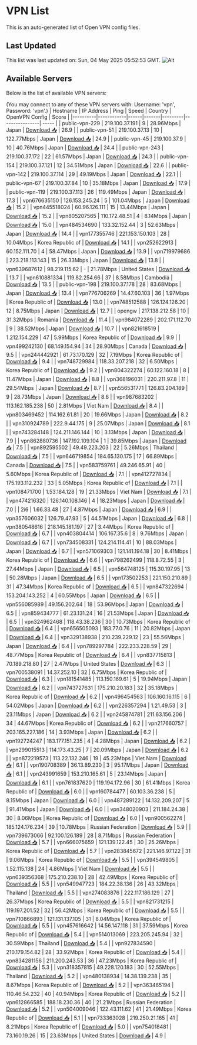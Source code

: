 # VPN List

This is an auto-generated list of Open VPN config files.

## Last Updated

This list was last updated on: Sun, 04 May 2025 05:52:53 GMT.
![Alt](https://repobeats.axiom.co/api/embed/186b98318ef1479477931607c1ad7d823f12451f.svg "Repobeats analytics image")

## Available Servers

Below is the list of available VPN servers:

(You may connect to any of these VPN servers with: Username: 'vpn', Password: 'vpn'.)
| Hostname | IP Address | Ping | Speed | Country | OpenVPN Config | Score |
|----------|------------|------|-------|---------|----------------| ----- |
| public-vpn-229 | 219.100.37.191 | 9 | 28.96Mbps | Japan | [Download 📥](./configs/server_0_JP.ovpn) | 26.9 |
| public-vpn-51 | 219.100.37.13 | 10 | 122.77Mbps | Japan | [Download 📥](./configs/server_1_JP.ovpn) | 24.9 |
| public-vpn-45 | 219.100.37.9 | 10 | 40.76Mbps | Japan | [Download 📥](./configs/server_2_JP.ovpn) | 24.4 |
| public-vpn-243 | 219.100.37.172 | 22 | 61.57Mbps | Japan | [Download 📥](./configs/server_3_JP.ovpn) | 24.3 |
| public-vpn-154 | 219.100.37.121 | 12 | 34.51Mbps | Japan | [Download 📥](./configs/server_4_JP.ovpn) | 22.6 |
| public-vpn-142 | 219.100.37.114 | 29 | 49.19Mbps | Japan | [Download 📥](./configs/server_5_JP.ovpn) | 22.1 |
| public-vpn-67 | 219.100.37.84 | 10 | 35.18Mbps | Japan | [Download 📥](./configs/server_6_JP.ovpn) | 17.9 |
| public-vpn-119 | 219.100.37.113 | 26 | 119.49Mbps | Japan | [Download 📥](./configs/server_7_JP.ovpn) | 17.3 |
| vpn676635150 | 126.153.245.24 | 5 | 101.04Mbps | Japan | [Download 📥](./configs/server_8_JP.ovpn) | 15.2 |
| vpn445518024 | 60.96.126.111 | 15 | 13.44Mbps | Japan | [Download 📥](./configs/server_9_JP.ovpn) | 15.2 |
| vpn805207565 | 110.172.48.51 | 4 | 8.14Mbps | Japan | [Download 📥](./configs/server_10_JP.ovpn) | 15.0 |
| vpn484534690 | 133.32.152.44 | 3 | 52.63Mbps | Japan | [Download 📥](./configs/server_11_JP.ovpn) | 14.4 |
| vpn177355746 | 221.153.150.103 | 28 | 10.04Mbps | Korea Republic of | [Download 📥](./configs/server_12_KR.ovpn) | 14.1 |
| vpn252622913 | 60.152.111.70 | 4 | 58.47Mbps | Japan | [Download 📥](./configs/server_13_JP.ovpn) | 13.9 |
| vpn719979686 | 223.218.113.143 | 15 | 26.33Mbps | Japan | [Download 📥](./configs/server_14_JP.ovpn) | 13.8 |
| vpn639687612 | 98.219.115.62 | - | 21.78Mbps | United States | [Download 📥](./configs/server_15_US.ovpn) | 13.7 |
| vpn610881334 | 119.82.254.66 | 37 | 8.58Mbps | Cambodia | [Download 📥](./configs/server_16_KH.ovpn) | 13.5 |
| public-vpn-198 | 219.100.37.178 | 28 | 83.68Mbps | Japan | [Download 📥](./configs/server_17_JP.ovpn) | 13.4 |
| vpn776706269 | 14.47.60.103 | 36 | 1.97Mbps | Korea Republic of | [Download 📥](./configs/server_18_KR.ovpn) | 13.0 |
| vpn748512588 | 126.124.126.20 | 12 | 8.75Mbps | Japan | [Download 📥](./configs/server_19_JP.ovpn) | 12.7 |
| opengw | 217.138.212.58 | 10 | 31.32Mbps | Romania | [Download 📥](./configs/server_20_RO.ovpn) | 11.4 |
| vpn984072289 | 202.171.112.70 | 9 | 38.52Mbps | Japan | [Download 📥](./configs/server_21_JP.ovpn) | 10.7 |
| vpn821618519 | 1.212.154.229 | 47 | 5.99Mbps | Korea Republic of | [Download 📥](./configs/server_22_KR.ovpn) | 9.9 |
| vpn499242130 | 68.149.154.94 | 34 | 28.90Mbps | Canada | [Download 📥](./configs/server_23_CA.ovpn) | 9.5 |
| vpn244442921 | 61.73.170.129 | 32 | 7.19Mbps | Korea Republic of | [Download 📥](./configs/server_24_KR.ovpn) | 9.4 |
| vpn748729984 | 118.33.207.218 | 32 | 6.50Mbps | Korea Republic of | [Download 📥](./configs/server_25_KR.ovpn) | 9.2 |
| vpn804322274 | 60.122.160.18 | 8 | 11.47Mbps | Japan | [Download 📥](./configs/server_26_JP.ovpn) | 8.8 |
| vpn368196031 | 220.211.97.8 | 11 | 29.54Mbps | Japan | [Download 📥](./configs/server_27_JP.ovpn) | 8.7 |
| vpn556531771 | 126.83.204.189 | 9 | 28.73Mbps | Japan | [Download 📥](./configs/server_28_JP.ovpn) | 8.6 |
| vpn987683202 | 113.162.185.238 | 50 | 2.81Mbps | Viet Nam | [Download 📥](./configs/server_29_VN.ovpn) | 8.4 |
| vpn803469452 | 114.162.61.81 | 20 | 19.66Mbps | Japan | [Download 📥](./configs/server_30_JP.ovpn) | 8.2 |
| vpn310924789 | 222.9.44.175 | 9 | 25.07Mbps | Japan | [Download 📥](./configs/server_31_JP.ovpn) | 8.1 |
| vpn743284148 | 124.211.146.144 | 10 | 3.13Mbps | Japan | [Download 📥](./configs/server_32_JP.ovpn) | 7.9 |
| vpn862880736 | 147.192.109.104 | 1 | 39.85Mbps | Japan | [Download 📥](./configs/server_33_JP.ovpn) | 7.5 |
| vpn892595502 | 49.49.223.203 | 22 | 5.26Mbps | Thailand | [Download 📥](./configs/server_34_TH.ovpn) | 7.5 |
| vpn646719854 | 184.65.130.175 | 17 | 66.89Mbps | Canada | [Download 📥](./configs/server_35_CA.ovpn) | 7.5 |
| vpn583759761 | 49.246.65.91 | 40 | 5.60Mbps | Korea Republic of | [Download 📥](./configs/server_36_KR.ovpn) | 7.1 |
| vpn412727834 | 175.193.112.232 | 33 | 5.05Mbps | Korea Republic of | [Download 📥](./configs/server_37_KR.ovpn) | 7.1 |
| vpn108471700 | 1.53.184.128 | 19 | 21.33Mbps | Viet Nam | [Download 📥](./configs/server_38_VN.ovpn) | 7.1 |
| vpn474216320 | 126.140.108.146 | 4 | 18.23Mbps | Japan | [Download 📥](./configs/server_39_JP.ovpn) | 7.0 |
| 2i6 | 1.66.33.48 | 27 | 4.87Mbps | Japan | [Download 📥](./configs/server_40_JP.ovpn) | 6.9 |
| vpn357606032 | 126.79.47.93 | 5 | 44.51Mbps | Japan | [Download 📥](./configs/server_41_JP.ovpn) | 6.8 |
| vpn380548616 | 218.145.181.197 | 27 | 3.44Mbps | Korea Republic of | [Download 📥](./configs/server_42_KR.ovpn) | 6.7 |
| vpn403804414 | 106.167.35.6 | 8 | 9.76Mbps | Japan | [Download 📥](./configs/server_43_JP.ovpn) | 6.7 |
| vpn734508331 | 124.214.114.41 | 10 | 88.03Mbps | Japan | [Download 📥](./configs/server_44_JP.ovpn) | 6.7 |
| vpn571069303 | 121.141.194.18 | 30 | 8.41Mbps | Korea Republic of | [Download 📥](./configs/server_45_KR.ovpn) | 6.6 |
| vpn798262499 | 118.8.72.55 | 3 | 27.44Mbps | Japan | [Download 📥](./configs/server_46_JP.ovpn) | 6.5 |
| vpn564748125 | 115.30.197.95 | 13 | 50.28Mbps | Japan | [Download 📥](./configs/server_47_JP.ovpn) | 6.5 |
| vpn173502253 | 221.150.210.89 | 31 | 47.34Mbps | Korea Republic of | [Download 📥](./configs/server_48_KR.ovpn) | 6.5 |
| vpn847322694 | 153.204.143.252 | 4 | 60.55Mbps | Japan | [Download 📥](./configs/server_49_JP.ovpn) | 6.5 |
| vpn556085989 | 49.156.202.64 | 18 | 53.96Mbps | Japan | [Download 📥](./configs/server_50_JP.ovpn) | 6.5 |
| vpn859434777 | 61.23.131.24 | 16 | 21.53Mbps | Japan | [Download 📥](./configs/server_51_JP.ovpn) | 6.5 |
| vpn324962468 | 118.43.38.236 | 30 | 10.73Mbps | Korea Republic of | [Download 📥](./configs/server_52_KR.ovpn) | 6.4 |
| vpn656505093 | 183.77.0.76 | 11 | 20.82Mbps | Japan | [Download 📥](./configs/server_53_JP.ovpn) | 6.4 |
| vpn329138938 | 210.239.229.12 | 23 | 55.56Mbps | Japan | [Download 📥](./configs/server_54_JP.ovpn) | 6.4 |
| vpn789297784 | 222.233.228.59 | 29 | 48.77Mbps | Korea Republic of | [Download 📥](./configs/server_55_KR.ovpn) | 6.4 |
| vpn837715813 | 70.189.218.80 | 27 | 2.47Mbps | United States | [Download 📥](./configs/server_56_US.ovpn) | 6.3 |
| vpn700538091 | 14.37.252.10 | 32 | 6.75Mbps | Korea Republic of | [Download 📥](./configs/server_57_KR.ovpn) | 6.3 |
| vpn181541485 | 113.150.169.61 | 5 | 19.94Mbps | Japan | [Download 📥](./configs/server_58_JP.ovpn) | 6.2 |
| vpn743727631 | 175.210.20.183 | 32 | 35.18Mbps | Korea Republic of | [Download 📥](./configs/server_59_KR.ovpn) | 6.2 |
| vpn496454563 | 106.160.16.115 | 6 | 54.02Mbps | Japan | [Download 📥](./configs/server_60_JP.ovpn) | 6.2 |
| vpn226357294 | 1.21.49.53 | 3 | 23.11Mbps | Japan | [Download 📥](./configs/server_61_JP.ovpn) | 6.2 |
| vpn245874781 | 211.63.156.206 | 34 | 44.67Mbps | Korea Republic of | [Download 📥](./configs/server_62_KR.ovpn) | 6.2 |
| vpn217660757 | 203.165.227.186 | 14 | 3.93Mbps | Japan | [Download 📥](./configs/server_63_JP.ovpn) | 6.2 |
| vpn192724247 | 183.177.151.235 | 4 | 4.28Mbps | Japan | [Download 📥](./configs/server_64_JP.ovpn) | 6.2 |
| vpn299015513 | 114.173.43.25 | 7 | 20.09Mbps | Japan | [Download 📥](./configs/server_65_JP.ovpn) | 6.2 |
| vpn872219573 | 113.22.132.246 | 19 | 45.23Mbps | Viet Nam | [Download 📥](./configs/server_66_VN.ovpn) | 6.1 |
| vpn190708389 | 36.13.89.230 | 3 | 95.17Mbps | Japan | [Download 📥](./configs/server_67_JP.ovpn) | 6.1 |
| vpn243991659 | 153.210.165.61 | 5 | 23.14Mbps | Japan | [Download 📥](./configs/server_68_JP.ovpn) | 6.1 |
| vpn761837620 | 119.194.172.96 | 30 | 61.41Mbps | Korea Republic of | [Download 📥](./configs/server_69_KR.ovpn) | 6.0 |
| vpn160784477 | 60.103.36.238 | 5 | 8.15Mbps | Japan | [Download 📥](./configs/server_70_JP.ovpn) | 6.0 |
| vpn487289122 | 14.132.209.207 | 5 | 91.41Mbps | Japan | [Download 📥](./configs/server_71_JP.ovpn) | 6.0 |
| vpn348020903 | 211.184.24.38 | 30 | 8.06Mbps | Korea Republic of | [Download 📥](./configs/server_72_KR.ovpn) | 6.0 |
| vpn900562274 | 185.124.176.234 | 39 | 10.78Mbps | Russian Federation | [Download 📥](./configs/server_73_RU.ovpn) | 5.9 |
| vpn739673066 | 92.100.126.189 | 28 | 8.71Mbps | Russian Federation | [Download 📥](./configs/server_74_RU.ovpn) | 5.7 |
| vpn666075659 | 121.139.122.45 | 30 | 25.26Mbps | Korea Republic of | [Download 📥](./configs/server_75_KR.ovpn) | 5.7 |
| vpn283845672 | 221.146.97.122 | 31 | 9.06Mbps | Korea Republic of | [Download 📥](./configs/server_76_KR.ovpn) | 5.5 |
| vpn394549805 | 1.52.115.138 | 24 | 4.86Mbps | Viet Nam | [Download 📥](./configs/server_77_VN.ovpn) | 5.5 |
| vpn639356368 | 175.210.238.10 | 28 | 42.49Mbps | Korea Republic of | [Download 📥](./configs/server_78_KR.ovpn) | 5.5 |
| vpn549947723 | 184.22.38.136 | 26 | 43.32Mbps | Thailand | [Download 📥](./configs/server_79_TH.ovpn) | 5.5 |
| vpn274083876 | 222.117.186.129 | 27 | 26.37Mbps | Korea Republic of | [Download 📥](./configs/server_80_KR.ovpn) | 5.5 |
| vpn821731215 | 119.197.201.52 | 32 | 56.42Mbps | Korea Republic of | [Download 📥](./configs/server_81_KR.ovpn) | 5.5 |
| vpn710866893 | 121.131.137.105 | 31 | 8.04Mbps | Korea Republic of | [Download 📥](./configs/server_82_KR.ovpn) | 5.5 |
| vpn457616642 | 14.56.147.118 | 31 | 37.59Mbps | Korea Republic of | [Download 📥](./configs/server_83_KR.ovpn) | 5.4 |
| vpn514013069 | 223.205.245.94 | 32 | 30.59Mbps | Thailand | [Download 📥](./configs/server_84_TH.ovpn) | 5.4 |
| vpn927834590 | 210.179.154.82 | 28 | 33.92Mbps | Korea Republic of | [Download 📥](./configs/server_85_KR.ovpn) | 5.4 |
| vpn834281156 | 211.200.243.53 | 36 | 47.23Mbps | Korea Republic of | [Download 📥](./configs/server_86_KR.ovpn) | 5.3 |
| vpn318357815 | 49.228.120.183 | 30 | 52.55Mbps | Thailand | [Download 📥](./configs/server_87_TH.ovpn) | 5.2 |
| vpn480138934 | 14.38.139.238 | 35 | 8.67Mbps | Korea Republic of | [Download 📥](./configs/server_88_KR.ovpn) | 5.2 |
| vpn363465194 | 110.46.54.232 | 40 | 40.94Mbps | Korea Republic of | [Download 📥](./configs/server_89_KR.ovpn) | 5.2 |
| vpn612866585 | 188.18.230.36 | 40 | 21.21Mbps | Russian Federation | [Download 📥](./configs/server_90_RU.ovpn) | 5.2 |
| vpn504009046 | 122.43.111.62 | 41 | 21.49Mbps | Korea Republic of | [Download 📥](./configs/server_91_KR.ovpn) | 5.1 |
| vpn733363028 | 219.250.21.165 | 41 | 8.21Mbps | Korea Republic of | [Download 📥](./configs/server_92_KR.ovpn) | 5.0 |
| vpn754018481 | 73.160.19.26 | 15 | 23.63Mbps | United States | [Download 📥](./configs/server_93_US.ovpn) | 4.9 |
